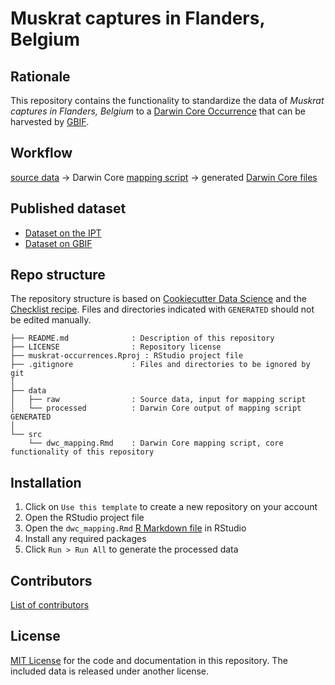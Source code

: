 # Muskrat captures in Flanders, Belgium

## Rationale

This repository contains the functionality to standardize the data of _Muskrat captures in Flanders, Belgium_ to a [Darwin Core Occurrence](https://www.gbif.org/dataset-classes) that can be harvested by [GBIF](http://www.gbif.org).

## Workflow

[source data](data/raw) → Darwin Core [mapping script](src/dwc_mapping.Rmd) → generated [Darwin Core files](data/processed)

## Published dataset

* [Dataset on the IPT](http://ipt.inbo.be/resource?r=mica-legacy-occurrences)
* [Dataset on GBIF](https://doi.org/10.15468/pequ4z)

## Repo structure

The repository structure is based on [Cookiecutter Data Science](http://drivendata.github.io/cookiecutter-data-science/) and the [Checklist recipe](https://github.com/trias-project/checklist-recipe). Files and directories indicated with `GENERATED` should not be edited manually.

```
├── README.md              : Description of this repository
├── LICENSE                : Repository license
├── muskrat-occurrences.Rproj : RStudio project file
├── .gitignore             : Files and directories to be ignored by git
│
├── data
│   ├── raw                : Source data, input for mapping script
│   └── processed          : Darwin Core output of mapping script GENERATED
│
└── src
    └── dwc_mapping.Rmd    : Darwin Core mapping script, core functionality of this repository
```

## Installation

1. Click on `Use this template` to create a new repository on your account
2. Open the RStudio project file
3. Open the `dwc_mapping.Rmd` [R Markdown file](https://rmarkdown.rstudio.com/) in RStudio
4. Install any required packages
5. Click `Run > Run All` to generate the processed data

## Contributors

[List of contributors](https://github.com/inbo/muskrat-occurrences/graphs/contributors)

## License

[MIT License](LICENSE) for the code and documentation in this repository. The included data is released under another license.
